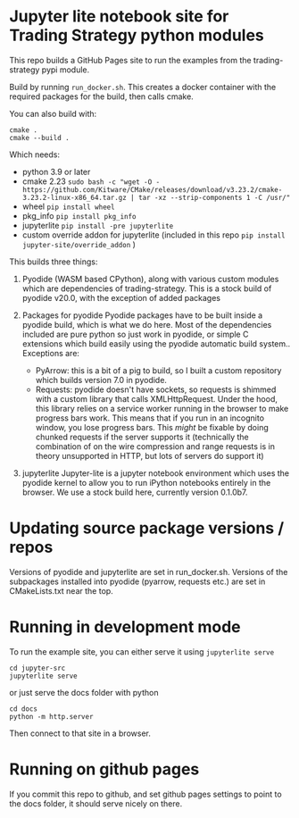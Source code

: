 # Jupyter lite notebook site for Trading Strategy python modules

This repo builds a GitHub Pages site to run the examples from the trading-strategy pypi module.

Build by running `run_docker.sh`. This creates a docker container with the required packages for the build, then
calls cmake. 

You can also build with:

```
cmake .
cmake --build .
```

Which needs:

- python 3.9 or later
- cmake 2.23 `sudo bash -c "wget -O - https://github.com/Kitware/CMake/releases/download/v3.23.2/cmake-3.23.2-linux-x86_64.tar.gz | tar -xz --strip-components 1 -C /usr/"`
- wheel `pip install wheel`
- pkg_info  `pip install pkg_info`
- jupyterlite `pip install -pre jupyterlite`
- custom override addon for jupyterlite (included in this repo `pip install jupyter-site/override_addon` )


This builds three things:
1) Pyodide (WASM based CPython), along with various custom modules which are dependencies of trading-strategy. 
This is a stock build of pyodide v20.0, with the exception of added packages

2) Packages for pyodide
    Pyodide packages have to be built inside a pyodide build, which is what we do here.
    Most of the dependencies included are pure python so just work in pyodide, or simple C extensions which build 
    easily using the pyodide automatic build system.. Exceptions are:
    - PyArrow: this is a bit of a pig to build, so I built a custom repository which builds version 7.0 in pyodide.
    - Requests: pyodide doesn't have sockets, so requests is shimmed with a custom library that calls XMLHttpRequest. 
      Under the hood, this library relies on a service worker running in the browser to make progress bars work. This
      means that if you run in an incognito window, you lose progress bars. This *might* be fixable by doing chunked 
      requests if the server supports it (technically the combination of on the wire compression and range requests 
      is in theory unsupported in HTTP, but lots of servers do support it)

3) jupyterlite
    Jupyter-lite is a jupyter notebook environment which uses the pyodide kernel to allow you to run iPython notebooks
    entirely in the browser. We use a stock build here, currently version 0.1.0b7.

# Updating source package versions / repos

Versions of pyodide and jupyterlite are set in run_docker.sh. 
Versions of the subpackages installed into pyodide (pyarrow, requests etc.) are set in CMakeLists.txt near the top. 

# Running in development mode
To run the example site, you can either serve it using `jupyterlite serve`

```
cd jupyter-src
jupyterlite serve 
```
or just serve the docs folder with python
```
cd docs
python -m http.server
```

Then connect to that site in a browser.

# Running on github pages
If you commit this repo to github, and set github pages settings to point to the docs folder, it should serve nicely on there.

